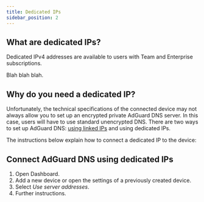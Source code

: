```yaml
---
title: Dedicated IPs
sidebar_position: 2
---
```


## What are dedicated IPs?

Dedicated IPv4 addresses are available to users with Team and Enterprise subscriptions.

Blah blah blah.

## Why do you need a dedicated IP?

Unfortunately, the technical specifications of the connected device may not always allow you to set up an encrypted private AdGuard DNS server. In this case, users will have to use standard unencrypted DNS. There are two ways to set up AdGuard DNS: [using linked IPs](/private-dns/connect-devices/other-options/linked-ip.md) and using dedicated IPs.

The instructions below explain how to connect a dedicated IP to the device:

## Connect AdGuard DNS using dedicated IPs

1. Open Dashboard.
1. Add a new device or open the settings of a previously created device.
1. Select *Use server addresses*.
1. Further instructions.
